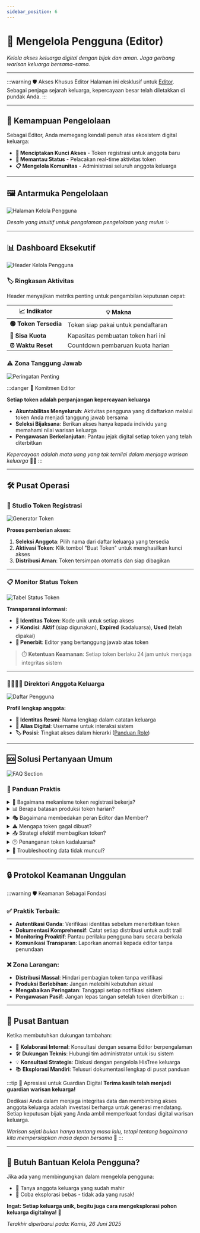 ```yaml
---
sidebar_position: 6
---
```

# 👥 Mengelola Pengguna (Editor)

*Kelola akses keluarga digital dengan bijak dan aman. Jaga gerbang warisan keluarga bersama-sama.*

---

:::warning 🛡️ Akses Khusus Editor
Halaman ini eksklusif untuk [Editor](/docs/apa-itu/user_roles_guide#%EF%B8%8F-editor---penjaga-sejarah-keluarga). Sebagai penjaga sejarah keluarga, kepercayaan besar telah diletakkan di pundak Anda.
:::

---

## 🎯 Kemampuan Pengelolaan

Sebagai Editor, Anda memegang kendali penuh atas ekosistem digital keluarga:

- **🎫 Menciptakan Kunci Akses** - Token registrasi untuk anggota baru
- **👀 Memantau Status** - Pelacakan real-time aktivitas token
- **📋 Mengelola Komunitas** - Administrasi seluruh anggota keluarga

---

## 🖼️ Antarmuka Pengelolaan

![Halaman Kelola Pengguna](./img/kelola-pengguna/page.png)

*Desain yang intuitif untuk pengalaman pengelolaan yang mulus* ✨

---

## 📊 Dashboard Eksekutif

![Header Kelola Pengguna](./img/kelola-pengguna/header.png)

### 🏷️ Ringkasan Aktivitas

Header menyajikan metriks penting untuk pengambilan keputusan cepat:

| 📈 **Indikator** | 💡 **Makna** |
|------------------|--------------|
| **🟢 Token Tersedia** | Token siap pakai untuk pendaftaran |
| **🎯 Sisa Kuota** | Kapasitas pembuatan token hari ini |
| **⏰ Waktu Reset** | Countdown pembaruan kuota harian |

### ⚠️ Zona Tanggung Jawab

![Peringatan Penting](./img/kelola-pengguna/warning.png)

:::danger 🚨 Komitmen Editor

**Setiap token adalah perpanjangan kepercayaan keluarga**

- **Akuntabilitas Menyeluruh**: Aktivitas pengguna yang didaftarkan melalui token Anda menjadi tanggung jawab bersama
- **Seleksi Bijaksana**: Berikan akses hanya kepada individu yang memahami nilai warisan keluarga
- **Pengawasan Berkelanjutan**: Pantau jejak digital setiap token yang telah diterbitkan

*Kepercayaan adalah mata uang yang tak ternilai dalam menjaga warisan keluarga* 🦸‍♂️
:::

---

## 🛠️ Pusat Operasi

### 🎫 Studio Token Registrasi

![Generator Token](./img/kelola-pengguna/buat_token.png)

**Proses pemberian akses:**
1. **Seleksi Anggota**: Pilih nama dari daftar keluarga yang tersedia
2. **Aktivasi Token**: Klik tombol "Buat Token" untuk menghasilkan kunci akses
3. **Distribusi Aman**: Token tersimpan otomatis dan siap dibagikan

---

### 📋 Monitor Status Token

![Tabel Status Token](./img/kelola-pengguna/tabel_token.png)

**Transparansi informasi:**
- **🔑 Identitas Token**: Kode unik untuk setiap akses
- **⚡ Kondisi**: **Aktif** (siap digunakan), **Expired** (kadaluarsa), **Used** (telah dipakai)
- **👤 Penerbit**: Editor yang bertanggung jawab atas token

> ⏱️ **Ketentuan Keamanan**: Setiap token berlaku 24 jam untuk menjaga integritas sistem

---

### 👨‍👩‍👧‍👦 Direktori Anggota Keluarga

![Daftar Pengguna](./img/kelola-pengguna/kelola_akun.png)

**Profil lengkap anggota:**
- **📛 Identitas Resmi**: Nama lengkap dalam catatan keluarga
- **👤 Alias Digital**: Username untuk interaksi sistem
- **🏷️ Posisi**: Tingkat akses dalam hierarki ([Panduan Role](/docs/apa-itu/user_roles_guide))

---

## 🆘 Solusi Pertanyaan Umum

![FAQ Section](./img/kelola-pengguna/faq.png)

### 🧩 Panduan Praktis

<details>
<summary>🔐 Bagaimana mekanisme token registrasi bekerja?</summary>

Token registrasi adalah kunci digital yang menghubungkan anggota keluarga dengan sistem. Setiap token dikustomisasi untuk individu tertentu dengan masa aktif 24 jam. Sistem otomatis menonaktifkan token setelah berhasil digunakan untuk menjaga keamanan.

</details>

<details>
<summary>📊 Berapa batasan produksi token harian?</summary>

Sistem menerapkan batas maksimal 80 token per periode 24 jam. Reset otomatis terjadi setiap tengah malam WIB. Dashboard menampilkan sisa kuota secara real-time untuk perencanaan yang lebih baik.

</details>

<details>
<summary>🎭 Bagaimana membedakan peran Editor dan Member?</summary>

Editor memiliki otoritas penuh: mengedit silsilah, mengelola media, membuat album, administrasi akun, dan menerbitkan token. Member berperan sebagai kontributor dengan akses terbatas untuk menjaga keseimbangan antara partisipasi dan keamanan.

</details>

<details>
<summary>⚠️ Mengapa token gagal dibuat?</summary>

Kegagalan pembuatan token disebabkan oleh: kuota harian terpenuhi, belum memilih anggota target, atau gangguan konektivitas. Solusi: periksa dashboard status, pastikan seleksi lengkap, atau gunakan tombol refresh untuk sinkronisasi ulang.

</details>

<details>
<summary>📤 Strategi efektif membagikan token?</summary>

Manfaatkan fitur "Copy" untuk mendapatkan pesan template yang telah diformat profesional. Pesan berisi tautan registrasi dan token yang dapat langsung dibagikan melalui berbagai platform komunikasi dengan tampilan yang rapi.

</details>

<details>
<summary>🕐 Penanganan token kadaluarsa?</summary>

Token yang melewati batas waktu tidak dapat direvitalisasi. Prosedur standar: buat token pengganti untuk anggota yang sama. Masa berlaku 24 jam memberikan keseimbangan antara keamanan dan fleksibilitas penggunaan.

</details>

<details>
<summary>🔄 Troubleshooting data tidak muncul?</summary>

Ketika data anggota tidak tampil, lakukan langkah berikut: klik "Retry" untuk reload, refresh browser secara manual, verifikasi stabilitas koneksi internet. Untuk masalah persisten, eskalasi ke administrator sistem.

</details>

---

## 🔒 Protokol Keamanan Unggulan

:::warning 🛡️ Keamanan Sebagai Fondasi

### ✅ Praktik Terbaik:
- **Autentikasi Ganda**: Verifikasi identitas sebelum menerbitkan token
- **Dokumentasi Komprehensif**: Catat setiap distribusi untuk audit trail
- **Monitoring Proaktif**: Pantau perilaku pengguna baru secara berkala
- **Komunikasi Transparan**: Laporkan anomali kepada editor tanpa penundaan

### ❌ Zona Larangan:
- **Distribusi Massal**: Hindari pembagian token tanpa verifikasi
- **Produksi Berlebihan**: Jangan melebihi kebutuhan aktual
- **Mengabaikan Peringatan**: Tanggapi setiap notifikasi sistem
- **Pengawasan Pasif**: Jangan lepas tangan setelah token diterbitkan
:::

---

## 🤝 Pusat Bantuan

Ketika membutuhkan dukungan tambahan:

- 🌟 **Kolaborasi Internal**: Konsultasi dengan sesama Editor berpengalaman
- 🛠️ **Dukungan Teknis**: Hubungi tim administrator untuk isu sistem
- 💡 **Konsultasi Strategis**: Diskusi dengan pengelola HisTree keluarga
- 📚 **Eksplorasi Mandiri**: Telusuri dokumentasi lengkap di pusat panduan

:::tip 💝 Apresiasi untuk Guardian Digital
**Terima kasih telah menjadi guardian warisan keluarga!** 

Dedikasi Anda dalam menjaga integritas data dan membimbing akses anggota keluarga adalah investasi berharga untuk generasi mendatang. Setiap keputusan bijak yang Anda ambil memperkuat fondasi digital warisan keluarga.

*Warisan sejati bukan hanya tentang masa lalu, tetapi tentang bagaimana kita mempersiapkan masa depan bersama* 🌟
:::

---

## 🤔 Butuh Bantuan Kelola Pengguna?

Jika ada yang membingungkan dalam mengelola pengguna:
- 👥 Tanya anggota keluarga yang sudah mahir  
- 🔄 Coba eksplorasi bebas - tidak ada yang rusak!

**Ingat: Setiap keluarga unik, begitu juga cara mengeksplorasi pohon keluarga digitalnya! 🤗**

*Terakhir diperbarui pada: Kamis, 26 Juni 2025*